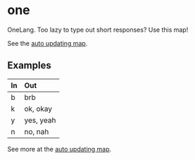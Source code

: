 one
===
OneLang. Too lazy to type out short responses? Use this map!

See the [auto updating map](seanc.github.io/one).

## Examples

| In  | Out
| :-- | :--
| b   | brb
| k   | ok, okay
| y   | yes, yeah
| n   | no, nah

See more at the [auto updating map](seanc.github.io/one).
